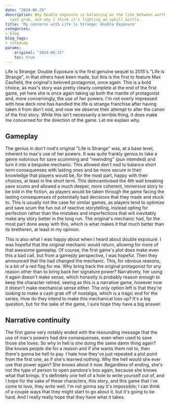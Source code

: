 ```yaml
---
date: "2024-06-25"
description: Why Double exposure is balancing on the line between worthy sequel and
  cash grab, and why I think it's fighting an uphill battle.
title: 'My concerns with Life is Strange: Double Exposure'
categories:
- blog
blog_tags:
- infodump
params:
    original: "2024-06-25"
    toc: true
---
```


Life is Strange: Double Exposure is the first genuine sequel to 2015's "Life is Strange", in that others have been made, but this is the first to feature Max Caufield, the original's beloved protagonist, once again. This is a bold choice, as max's story was pretty clearly complete at the end of the first game, yet here she is once again taking up both the mantle of protagonist and, more concerningly, the use of her powers. I'm not overly impressed with how deck nine has handled the life is strange franchise after having taken it from don't nod, and now we observe their attempt to alter the canon of the first story. While this isn't necessarily a terrible thing, it does make me concerned for the direction of the game. Let me explain why.

## Gameplay

The genius in don't nod's original "Life is Strange" was, at a base level, inherent to max's use of her powers. It was quite frankly genius to take a genre notorious for save scumming and "rewinding" (pun intended) and turn it into a bespoke mechanic. This allowed don't nod to balance short term consequenses with lasting ones and be more secure in their knowledge that players would be, for the most part, happy with their choices, at least in the short term. This deincentivised the 4th wall breaking save scums and allowed a much deeper, more coherent, immersive story to be told in the fiction, as players would be taken through the game facing the lasting consequenses of potentially bad decisions that they made and stuck to. This is usually not the case for similar games, as players tend to optimize and save scum the fun out of reactive storytelling, instead opting for perfection rather than the mistakes and imperfections that will inevitably make any story better in the long run. The original's mechanic had, for the most part done away with this, which is what makes it that much better than its bretheren, at least in my opinion. 

This is also what I was happy about when I heard about double exposure. I was hopeful that the original mechanic would return, allowing for more of that awesome gameplay. Of course, the first game's plot does make even this a bad call, but from a gameply perspective, I was hopeful. Then they announced that the had changed the mechanic. This, for obvious reasons, is a bit of a red flag for me. Why bring back the original protagonist for any reason other than to bring back her signature power? Narratively, her using it again doesn't make sense, which honestly is probably reason enough to keep the character retired, seeing as this is a narrative game, however now it doesn't make mechanical sense either. The only option left is that they're looking to make a cash grab off of nostalgia, which is a tragic end for the series. How do they intend to make this mechanical loss up? It's a big question, but for the sake of the game, I sure hope they have a big answer.

## Narrative continuity

The first game very notably ended with the resounding message that the use of max's powers had dire consequenses, even when used to save those she loves. So why in hell is she doing the same damn thing again? She knows people die for a reason and if she wants them not to, then there's gonna be hell to pay. I hate how they've just repeated a plot point from the first one, as if she's learned nothing. Why the hell would she ever use that power again? She knows about it now. Regardless of ending, she's not the type of person to open pandora's box again, because she knows what that brings. it's definitely one hell of a hole to write yourself out of, and I hope for the sake of these characters, this story, and this game that i've come to love, they write well. I'm not gonna say it's impossible; I can think of a couple ways that they might start to go about it, but it's going to be hard. And I really really hope that they have what it takes.
